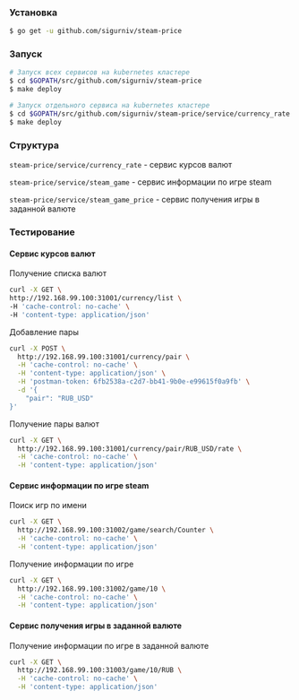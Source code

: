 ### Установка
```sh
$ go get -u github.com/sigurniv/steam-price
```

### Запуск
```sh
# Запуск всех сервисов на kubernetes кластере
$ cd $GOPATH/src/github.com/sigurniv/steam-price
$ make deploy

# Запуск отдельного сервиса на kubernetes кластере
$ cd $GOPATH/src/github.com/sigurniv/steam-price/service/currency_rate
$ make deploy
```

### Структура
`steam-price/service/currency_rate` - сервис курсов валют

`steam-price/service/steam_game` - сервис информации по игре steam

`steam-price/service/steam_game_price` - сервис получения игры в заданной валюте

### Тестирование
#### Сервис курсов валют
Получение списка валют
  ```sh     
curl -X GET \
  http://192.168.99.100:31001/currency/list \
  -H 'cache-control: no-cache' \
  -H 'content-type: application/json'
```

Добавление пары
```sh    
curl -X POST \
  http://192.168.99.100:31001/currency/pair \
  -H 'cache-control: no-cache' \
  -H 'content-type: application/json' \
  -H 'postman-token: 6fb2538a-c2d7-bb41-9b0e-e99615f0a9fb' \
  -d '{
	"pair": "RUB_USD"
}'
```

Получение пары валют
```sh
curl -X GET \
  http://192.168.99.100:31001/currency/pair/RUB_USD/rate \
  -H 'cache-control: no-cache' \
  -H 'content-type: application/json'
```

#### Cервис информации по игре steam
Поиск игр по имени
```sh
curl -X GET \
  http://192.168.99.100:31002/game/search/Counter \
  -H 'cache-control: no-cache' \
  -H 'content-type: application/json'
```

Получение информации по игре
```sh
curl -X GET \
  http://192.168.99.100:31002/game/10 \
  -H 'cache-control: no-cache' \
  -H 'content-type: application/json'
```

#### Cервис получения игры в заданной валюте
Получение информации по игре в заданной валюте
```sh
curl -X GET \
  http://192.168.99.100:31003/game/10/RUB \
  -H 'cache-control: no-cache' \
  -H 'content-type: application/json'
```
